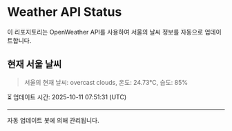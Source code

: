 
# Weather API Status

이 리포지토리는 OpenWeather API를 사용하여 서울의 날씨 정보를 자동으로 업데이트합니다.

## 현재 서울 날씨
> 서울의 현재 날씨: overcast clouds, 온도: 24.73°C, 습도: 85%

⏳ 업데이트 시간: 2025-10-11 07:51:31 (UTC)

---
자동 업데이트 봇에 의해 관리됩니다.
